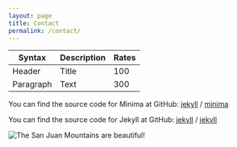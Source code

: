 ```yaml
---
layout: page
title: Contact
permalink: /contact/
---
```

| Syntax      | Description | Rates |
| ----------- | ----------- | ----- |
| Header      | Title       | 100   |
| Paragraph   | Text        | 300   |

You can find the source code for Minima at GitHub:
[jekyll][jekyll-organization] /
[minima](https://github.com/jekyll/minima)

You can find the source code for Jekyll at GitHub:
[jekyll][jekyll-organization] /
[jekyll](https://github.com/jekyll/jekyll)


[jekyll-organization]: https://github.com/jekyll
![The San Juan Mountains are beautiful!](/assets/images/san-juan-mountains.avif "San Juan Mountains")